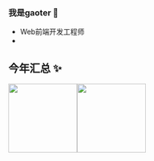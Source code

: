 ### 我是gaoter 👋
- Web前端开发工程师
- 
## 今年汇总 ✨
<img align="" height="137px" src="https://github-readme-stats.vercel.app/api?username=gao-ji-kai&hide_title=true&hide_border=true&show_icons=true&include_all_commits=true&line_height=21&bg_color=0,EC6C6C,FFD479,FFFC79,73FA79&theme=graywhite&locale=cn" /><img align="" height="137px" src="https://github-readme-stats.vercel.app/api/top-langs/?username=gao-ji-kai&hide_title=true&hide_border=true&layout=compact&bg_color=0,73FA79,73FDFF,D783FF&theme=graywhite&locale=cn" />
